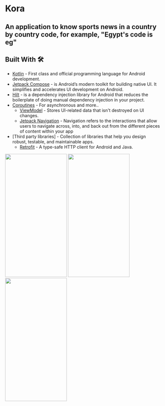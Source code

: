 # Kora
## An application to know sports news in a country by country code, for example, "Egypt's code is eg"


## Built With 🛠
- [Kotlin](https://kotlinlang.org/) - First class and official programming language for Android development.
- [Jetpack Compose](https://developer.android.com/jetpack/compose) - is Android’s modern toolkit for building native UI. It simplifies and accelerates UI development on Android.
- [Hilt](https://developer.android.com/training/dependency-injection/hilt-android) - is a dependency injection library for Android that reduces the boilerplate of doing manual dependency injection in your project.
- [Coroutines](https://kotlinlang.org/docs/reference/coroutines-overview.html) - For asynchronous and more..
  - [ViewModel](https://developer.android.com/topic/libraries/architecture/viewmodel) - Stores UI-related data that isn't destroyed on UI changes.
  - [Jetpack Navigation](https://developer.android.com/guide/navigation) - Navigation refers to the interactions that allow users to navigate across, into, and back out from the different pieces of content within your app
- [Third party libraries] - Collection of libraries that help you design robust, testable, and maintainable apps.
   - [Retrofit](https://square.github.io/retrofit/) - A type-safe HTTP client for Android and Java.


<img src = "https://github.com/Mustafa-Muhamed-Mansour/Kora/assets/53982895/3701144b-921f-4c76-89fa-a556d205400b" width = "200" height = "400">  <img src = "https://github.com/Mustafa-Muhamed-Mansour/Kora/assets/53982895/79d52855-01d2-43d4-93b1-e3a091a186d4" width = "200" height = "400"> <img src = "" width = "200" height = "400">
